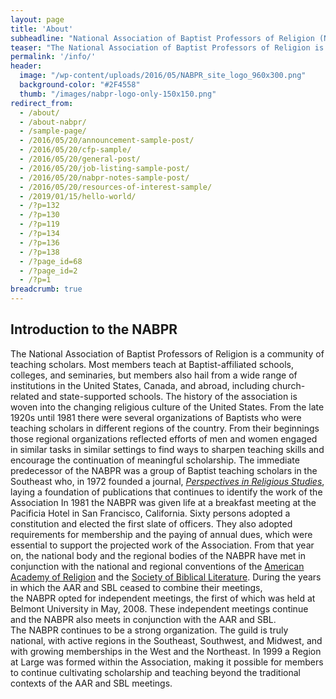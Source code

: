 ```yaml
---
layout: page
title: 'About'
subheadline: "National Association of Baptist Professors of Religion (NABPR)"
teaser: "The National Association of Baptist Professors of Religion is a community of teaching scholars. Most members teach at Baptist-affiliated schools, colleges, and seminaries, but members also hail from a wide range of institutions in the United States, Canada, and abroad, including church-related and state-supported schools. The history of the association is woven into the changing religious culture of the United States."
permalink: '/info/'
header:
  image: "/wp-content/uploads/2016/05/NABPR_site_logo_960x300.png"
  background-color: "#2F4558"
  thumb: "/images/nabpr-logo-only-150x150.png"
redirect_from:
  - /about/
  - /about-nabpr/
  - /sample-page/
  - /2016/05/20/announcement-sample-post/
  - /2016/05/20/cfp-sample/
  - /2016/05/20/general-post/
  - /2016/05/20/job-listing-sample-post/
  - /2016/05/20/nabpr-notes-sample-post/  
  - /2016/05/20/resources-of-interest-sample/
  - /2019/01/15/hello-world/
  - /?p=132
  - /?p=130
  - /?p=119
  - /?p=134
  - /?p=136
  - /?p=138
  - /?page_id=68
  - /?page_id=2
  - /?p=1
breadcrumb: true  
---
```

## Introduction to the NABPR

The National Association of Baptist Professors of Religion is a community of teaching scholars. Most members teach at Baptist-affiliated schools, colleges, and seminaries, but members also hail from a wide range of institutions in the United States, Canada, and abroad, including church-related and state-supported schools. The history of the association is woven into the changing religious culture of the United States. From the late 1920s until 1981 there were several organizations of Baptists who were teaching scholars in different regions of the country. From their beginnings those regional organizations reflected efforts of men and women engaged in similar tasks in similar settings to find ways to sharpen teaching skills and encourage the continuation of meaningful scholarship. The immediate predecessor of the NABPR was a group of Baptist teaching scholars in the Southeast who, in 1972 founded a journal, _[Perspectives in Religious Studies](http://baylor.edu/prs)_, laying a foundation of publications that continues to identify the work of the Association In 1981 the NABPR was given life at a breakfast meeting at the Pacificia Hotel in San Francisco, California. Sixty persons adopted a constitution and elected the first slate of officers. They also adopted requirements for membership and the paying of annual dues, which were essential to support the projected work of the Association. From that year on, the national body and the regional bodies of the NABPR have met in conjunction with the national and regional conventions of the [American Academy of Religion](http://www.aar-site.org/) and the [Society of Biblical Literature](http://www.sbl-site.org/). During the years in which the AAR and SBL ceased to combine their meetings, the NABPR opted for independent meetings, the first of which was held at Belmont University in May, 2008. These independent meetings continue and the NABPR also meets in conjunction with the AAR and SBL.  
The NABPR continues to be a strong organization. The guild is truly national, with active regions in the Southeast, Southwest, and Midwest, and with growing memberships in the West and the Northeast. In 1999 a Region at Large was formed within the Association, making it possible for members to continue cultivating scholarship and teaching beyond the traditional contexts of the AAR and SBL meetings.
